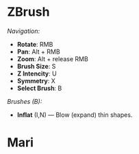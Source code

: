 # ZBrush

_Navigation:_
- **Rotate**: RMB
- **Pan**: Alt + RMB
- **Zoom**: Alt + release RMB 
- **Brush Size**: S
- **Z Intencity**: U
- **Symmetry**: X
- **Select Brush**: B

_Brushes (B):_
- **Inflat** (I,N) — Blow (expand) thin shapes. 

# Mari